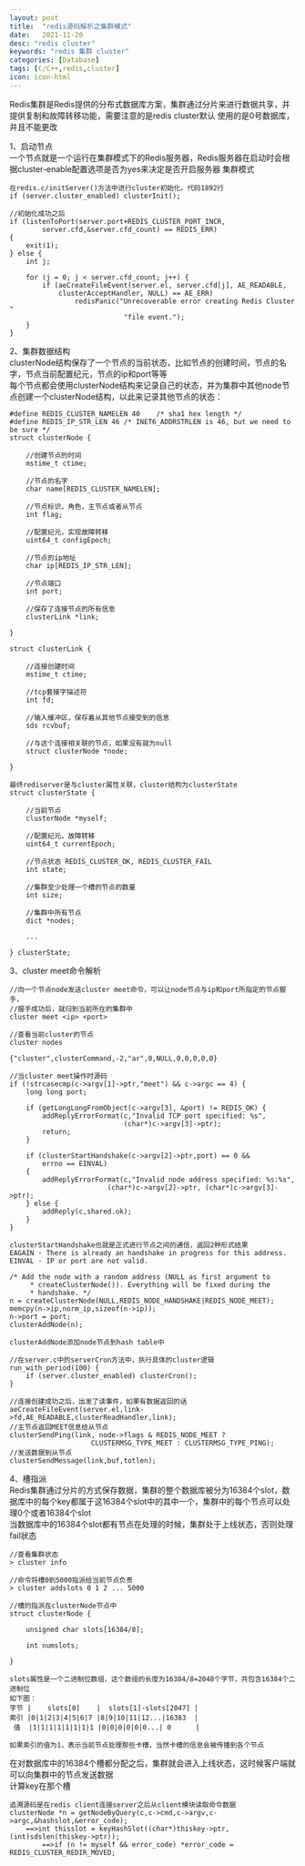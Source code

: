 ```yaml
---
layout: post
title:  "redis源码解析之集群模式"
date:   2021-11-20
desc: "redis cluster"
keywords: "redis 集群 cluster"
categories: [Database]
tags: [C/C++,redis,cluster]
icon: icon-html
---
```


Redis集群是Redis提供的分布式数据库方案，集群通过分片来进行数据共享，并提供复制和故障转移功能，需要注意的是redis cluster默认
使用的是0号数据库，并且不能更改<br/>

1、启动节点<br/>
一个节点就是一个运行在集群模式下的Redis服务器，Redis服务器在启动时会根据cluster-enable配置选项是否为yes来决定是否开启服务器
集群模式

    在redis.c/initServer()方法中进行cluster初始化，代码1892行
    if (server.cluster_enabled) clusterInit();
    
    //初始化成功之后
    if (listenToPort(server.port+REDIS_CLUSTER_PORT_INCR,
            server.cfd,&server.cfd_count) == REDIS_ERR)
    {
        exit(1);
    } else {
        int j;

        for (j = 0; j < server.cfd_count; j++) {
            if (aeCreateFileEvent(server.el, server.cfd[j], AE_READABLE,
                clusterAcceptHandler, NULL) == AE_ERR)
                    redisPanic("Unrecoverable error creating Redis Cluster "
                                "file event.");
        }
    }
    
2、集群数据结构<br/>
clusterNode结构保存了一个节点的当前状态，比如节点的创建时间，节点的名字，节点当前配置纪元，节点的ip和port等等<br/>
每个节点都会使用clusterNode结构来记录自己的状态，并为集群中其他node节点创建一个clusterNode结构，以此来记录其他节点的状态：

    #define REDIS_CLUSTER_NAMELEN 40    /* sha1 hex length */
    #define REDIS_IP_STR_LEN 46 /* INET6_ADDRSTRLEN is 46, but we need to be sure */
    struct clusterNode {
    
        //创建节点的时间
        mstime_t ctime;
        
        //节点的名字
        char name[REDIS_CLUSTER_NAMELEN];
        
        //节点标识，角色，主节点或者从节点
        int flag;
        
        //配置纪元，实现故障转移
        uint64_t configEpoch;
        
        //节点的ip地址
        char ip[REDIS_IP_STR_LEN];
        
        //节点端口
        int port;
        
        //保存了连接节点的所有信息
        clusterLink *link;
    
    }
    
    struct clusterLink {
    
        //连接创建时间
        mstime_t ctime;

        //tcp套接字描述符
        int fd;
        
        //输入缓冲区，保存着从其他节点接受到的信息
        sds rcvbuf;
        
        //与这个连接相关联的节点，如果没有就为null
        struct clusterNode *node;
    
    } 
    
    最终rediserver是与cluster属性关联，cluster结构为clusterState
    struct clusterState {
        
        //当前节点
        clusterNode *myself;
        
        //配置纪元，故障转移
        uint64_t currentEpoch;
        
        //节点状态 REDIS_CLUSTER_OK, REDIS_CLUSTER_FAIL
        int state;     
        
        //集群至少处理一个槽的节点的数量 
        int size;            
        
        //集群中所有节点
        dict *nodes;         
        
        ...
        
    } clusterState;

3、cluster meet命令解析

    //向一个节点node发送cluster meet命令，可以让node节点与ip和port所指定的节点握手，
    //握手成功后，就归到当前所在的集群中
    cluster meet <ip> <port>
    
    //查看当前cluster的节点
    cluster nodes
    
    {"cluster",clusterCommand,-2,"ar",0,NULL,0,0,0,0,0}
    
    //当cluster meet操作时源码
    if (!strcasecmp(c->argv[1]->ptr,"meet") && c->argc == 4) {
        long long port;

        if (getLongLongFromObject(c->argv[3], &port) != REDIS_OK) {
            addReplyErrorFormat(c,"Invalid TCP port specified: %s",
                                (char*)c->argv[3]->ptr);
            return;
        }

        if (clusterStartHandshake(c->argv[2]->ptr,port) == 0 &&
            errno == EINVAL)
        {
            addReplyErrorFormat(c,"Invalid node address specified: %s:%s",
                            (char*)c->argv[2]->ptr, (char*)c->argv[3]->ptr);
        } else {
            addReply(c,shared.ok);
        }
    }
    
    clusterStartHandshake也就是正式进行节点之间的通信，返回2种形式结果
    EAGAIN - There is already an handshake in progress for this address.
    EINVAL - IP or port are not valid.
    
    /* Add the node with a random address (NULL as first argument to
         * createClusterNode()). Everything will be fixed during the
         * handshake. */
    n = createClusterNode(NULL,REDIS_NODE_HANDSHAKE|REDIS_NODE_MEET);
    memcpy(n->ip,norm_ip,sizeof(n->ip));
    n->port = port;
    clusterAddNode(n);
    
    clusterAddNode添加node节点到hash table中
    
    //在server.c中的serverCron方法中，执行具体的cluster逻辑
    run_with_period(100) {
        if (server.cluster_enabled) clusterCron();
    }
    
    //连接创建成功之后，出发了读事件，如果有数据返回的话
    aeCreateFileEvent(server.el,link->fd,AE_READABLE,clusterReadHandler,link);
    //主节点返回MEET信息给从节点
    clusterSendPing(link, node->flags & REDIS_NODE_MEET ?
                        CLUSTERMSG_TYPE_MEET : CLUSTERMSG_TYPE_PING);
    //发送数据到从节点
    clusterSendMessage(link,buf,totlen);
    
4、槽指派<br/>
Redis集群通过分片的方式保存数据，集群的整个数据库被分为16384个slot，数据库中的每个key都属于这16384个slot中的其中一个，集群中的每个节点可以处理0个或者16384个slot<br/>
当数据库中的16384个slot都有节点在处理的时候，集群处于上线状态，否则处理fail状态

    //查看集群状态
    > cluster info
       
    //命令将槽0到5000指派给当前节点负责   
    > cluster addslots 0 1 2 ... 5000
    
    //槽的指派在clusterNode节点中
    struct clusterNode {
    
        unsigned char slots[16384/8];
        
        int numslots;
    
    }
    
    slots属性是一个二进制位数组，这个数组的长度为16384/8=2048个字节，共包含16384个二进制位
    如下图：
    字节 |    slots[0]    |  slots[1]-slots[2047] |  
    索引 |0|1|2|3|4|5|6|7 |8|9|10|11|12...|16383  |
     值  |1|1|1|1|1|1|1|1 |0|0|0|0|0|0...| 0      |

    如果索引的值为1，表示当前节点处理那些卡槽，当然卡槽的信息会被传播到各个节点
    
在对数据库中的16384个槽都分配之后，集群就会进入上线状态，这时候客户端就可以向集群中的节点发送数据<br/>
计算key在那个槽

    追溯源码是在redis client连接server之后从client模块读取命令数据
    clusterNode *n = getNodeByQuery(c,c->cmd,c->argv,c->argc,&hashslot,&error_code);
        ==>int thisslot = keyHashSlot((char*)thiskey->ptr,(int)sdslen(thiskey->ptr)); 
            ==>if (n != myself && error_code) *error_code = REDIS_CLUSTER_REDIR_MOVED;
        